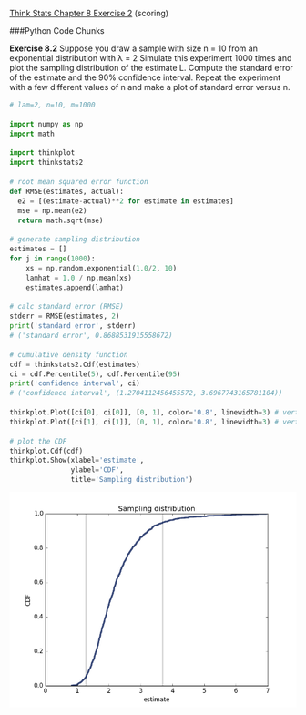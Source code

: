 [Think Stats Chapter 8 Exercise 2](http://greenteapress.com/thinkstats2/html/thinkstats2009.html#toc77) (scoring)

###Python Code Chunks

**Exercise 8.2** Suppose you draw a sample with size n = 10 from an exponential distribution with λ = 2 Simulate this experiment 1000 times and plot the sampling distribution of the estimate L. Compute the standard error of the estimate and the 90% confidence interval. Repeat the experiment with a few different values of n and make a plot of standard error versus n.


```python
# lam=2, n=10, m=1000

import numpy as np
import math

import thinkplot
import thinkstats2

# root mean squared error function
def RMSE(estimates, actual):
  e2 = [(estimate-actual)**2 for estimate in estimates]
  mse = np.mean(e2)
  return math.sqrt(mse)

# generate sampling distribution
estimates = []
for j in range(1000):
    xs = np.random.exponential(1.0/2, 10)
    lamhat = 1.0 / np.mean(xs)
    estimates.append(lamhat)

# calc standard error (RMSE)
stderr = RMSE(estimates, 2)
print('standard error', stderr)
# ('standard error', 0.8688531915558672)

# cumulative density function
cdf = thinkstats2.Cdf(estimates)
ci = cdf.Percentile(5), cdf.Percentile(95)
print('confidence interval', ci)
# ('confidence interval', (1.2704112456455572, 3.6967743165781104))

thinkplot.Plot([ci[0], ci[0]], [0, 1], color='0.8', linewidth=3) # vertical line 1
thinkplot.Plot([ci[1], ci[1]], [0, 1], color='0.8', linewidth=3) # vertical line 2

# plot the CDF
thinkplot.Cdf(cdf)
thinkplot.Show(xlabel='estimate',
               ylabel='CDF',
               title='Sampling distribution')
```

![image](../img/8-2-samplingdistro.png)

